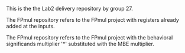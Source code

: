 This is the the Lab2 delivery repository by group 27.

The FPmul repository refers to the FPmul project with registers already added at the inputs.

The FPmul repository refers to the FPmul project with the behavioral significands multiplier '*' substituted with the MBE multiplier.
